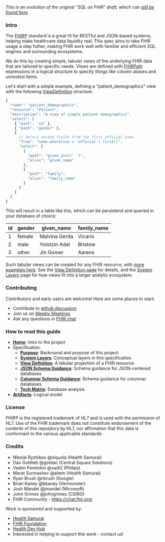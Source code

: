 _This is an evolution of the original "SQL on FHIR" draft, which can 
[still be found here](https://github.com/FHIR/sql-on-fhir-archived)._

### Intro
The [FHIR®](https://hl7.org/fhir) standard is a great fit for RESTful and JSON-based 
systems, helping make healthcare data liquidity real. This spec aims to take FHIR usage a step
futher, making FHIR work well with familiar and efficient SQL engines and surrounding ecosystems. 

We do this by creating simple, tabular *views* of the underlying FHIR data that are tailored
to specific needs. Views are defined with [FHIRPath](https://hl7.org/fhirpath/) expressions in
a logical structure to specify things like column aliases and unnested items.

Let's start with a simple example, defining a "patient_demographics" view with the following
[ViewDefinition](StructureDefinition-ViewDefinition.html) structure:

```js
{
  "name": "patient_demographics",
  "resource": "Patient",
  "description": "A view of simple patient demographics",
  "select": [
    { "path": "id" },
    { "path": "gender" },
    {
      // Select nested fields from the first official name.
      "from": "name.where(use = 'official').first()",
      "select": [
        {
          "path": "given.join(' ')",
          "alias": "given_name"
        },
        {
          "path": "family",
          "alias": "family_name"
        }
      ]
    }
  ]
}
```

This will result in a table like this, which can be persistend and queried in your database of choice:

| id | gender | given_name    | family_name |
|----|--------|---------------|-------------|
| 1  | female | Malvina Gerda | Vicario     |
| 2  | male   | Yolotzin Adel | Bristow     |
| 3  | other  | Jin Gomer     | Aarens      |

Such tabular views can be created for any FHIR resource, with
[more examples here](artifacts.html#example-example-instances). See the 
[View Definition page](view-definition.html) for details, and the
[System Layers](layers.html) page for how views fit into a larger analytic ecosystem.

### Contributing
Contributors and early users are welcome! Here are some places to start:

* Contribute to [github discussion](https://github.com/FHIR/sql-on-fhir-v2/discussions)
* Join us on [Weekly Meetings](https://us02web.zoom.us/meeting/register/tZApd-CgqzIiGdI163Q23yc6wihcfswAWBmO)
* Ask any questions in [FHIR chat](https://chat.fhir.org/#narrow/stream/179219-analytics-on-FHIR)

### How to read this guide
* **[Home](index.html)**: Intro to the project
* Specification:
  * **[Purpose](purpose.html)**: Backround and purpose of this project
  * **[System Layers](layers.html)**: Conceptual layers in this specification
  * **[View Definition](view-definition.html)**: A tabular projection of a FHIR resource
  * **[JSON Schema Guidance](json_schema_guidance.html)**: Schema guidance for JSON-centered
    databases
  * **[Columnar Schema Guidance](columnar_schema_guidance.html)**: Schema guidance for columnar databases
  * **[Tech Matrix](tech-matrix.html)**: Database analysis
* **[Artifacts](artifacts.html)**: Logical model

### License
FHIR® is the registered trademark of HL7 and is used with the permission of HL7. Use of the FHIR trademark does not constitute endorsement of the contents of this repository by HL7, nor affirmation that this data is conformant to the various applicable standards

### Credits
* Nikolai Ryzhikov @niquola (Health Samurai)
* Dan Gottlieb @gotdan (Central Square Solutions)
* Vadim Peretokin @vadi2 (Philips)
* Marat Surmashev @aitem (Health Samurai)
* Ryan Brush @rbrush (Google)
* Brian Kaney @bkaney (Vermonster)
* Josh Mandel @jmandel (Microsoft)
* John Grimes @johngrimes (CSIRO)
* FHIR Community - https://chat.fhir.org/

Work is sponsored and supported by:
* [Health Samurai](https://www.health-samurai.io/)
* [FHIR Foundation](https://fhir.org/)
* [Health Dev Hub](https://www.healthdevhub.com/)
* Interested in helping to support this work - contact us!
